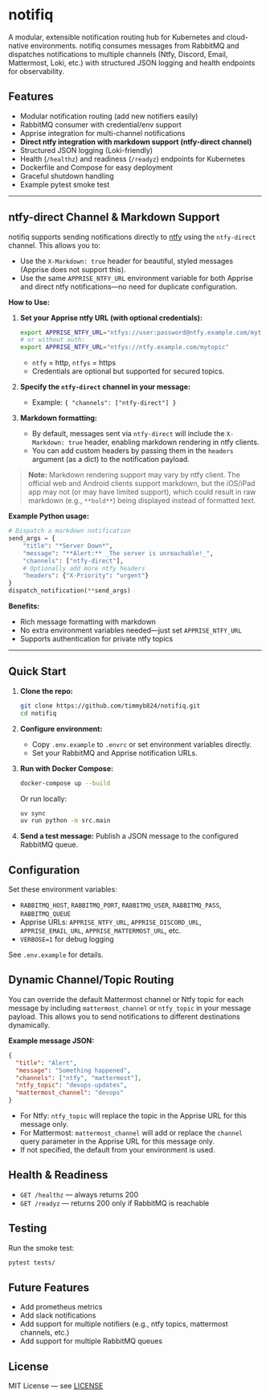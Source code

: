 # notifiq

A modular, extensible notification routing hub for Kubernetes and cloud-native environments. notifiq consumes messages from RabbitMQ and dispatches notifications to multiple channels (Ntfy, Discord, Email, Mattermost, Loki, etc.) with structured JSON logging and health endpoints for observability.

## Features

- Modular notification routing (add new notifiers easily)
- RabbitMQ consumer with credential/env support
- Apprise integration for multi-channel notifications
- **Direct ntfy integration with markdown support (ntfy-direct channel)**
- Structured JSON logging (Loki-friendly)
- Health (`/healthz`) and readiness (`/readyz`) endpoints for Kubernetes
- Dockerfile and Compose for easy deployment
- Graceful shutdown handling
- Example pytest smoke test

---

## ntfy-direct Channel & Markdown Support

notifiq supports sending notifications directly to [ntfy](https://ntfy.sh) using the `ntfy-direct` channel. This allows you to:

- Use the `X-Markdown: true` header for beautiful, styled messages (Apprise does not support this).
- Use the same `APPRISE_NTFY_URL` environment variable for both Apprise and direct ntfy notifications—no need for duplicate configuration.

**How to Use:**

1. **Set your Apprise ntfy URL (with optional credentials):**

   ```sh
   export APPRISE_NTFY_URL="ntfys://user:password@ntfy.example.com/mytopic"
   # or without auth:
   export APPRISE_NTFY_URL="ntfys://ntfy.example.com/mytopic"
   ```

   - `ntfy` = http, `ntfys` = https
   - Credentials are optional but supported for secured topics.

2. **Specify the `ntfy-direct` channel in your message:**
   - Example: `{ "channels": ["ntfy-direct"] }`
3. **Markdown formatting:**
   - By default, messages sent via `ntfy-direct` will include the `X-Markdown: true` header, enabling markdown rendering in ntfy clients.
   - You can add custom headers by passing them in the `headers` argument (as a dict) to the notification payload.

> **Note:** Markdown rendering support may vary by ntfy client. The official web and Android clients support markdown, but the iOS/iPad app may not (or may have limited support), which could result in raw markdown (e.g., `**bold**`) being displayed instead of formatted text.

**Example Python usage:**

```python
# Dispatch a markdown notification
send_args = {
    "title": "*Server Down*",
    "message": "**Alert:** _The server is unreachable!_",
    "channels": ["ntfy-direct"],
    # Optionally add more ntfy headers
    "headers": {"X-Priority": "urgent"}
}
dispatch_notification(**send_args)
```

**Benefits:**

- Rich message formatting with markdown
- No extra environment variables needed—just set `APPRISE_NTFY_URL`
- Supports authentication for private ntfy topics

---

## Quick Start

1. **Clone the repo:**

   ```sh
   git clone https://github.com/timmyb824/notifiq.git
   cd notifiq
   ```

2. **Configure environment:**

   - Copy `.env.example` to `.envrc` or set environment variables directly.
   - Set your RabbitMQ and Apprise notification URLs.

3. **Run with Docker Compose:**

   ```sh
   docker-compose up --build
   ```

   Or run locally:

   ```sh
   uv sync
   uv run python -m src.main
   ```

4. **Send a test message:**
   Publish a JSON message to the configured RabbitMQ queue.

## Configuration

Set these environment variables:

- `RABBITMQ_HOST`, `RABBITMQ_PORT`, `RABBITMQ_USER`, `RABBITMQ_PASS`, `RABBITMQ_QUEUE`
- Apprise URLs: `APPRISE_NTFY_URL`, `APPRISE_DISCORD_URL`, `APPRISE_EMAIL_URL`, `APPRISE_MATTERMOST_URL`, etc.
- `VERBOSE=1` for debug logging

See `.env.example` for details.

## Dynamic Channel/Topic Routing

You can override the default Mattermost channel or Ntfy topic for each message by including `mattermost_channel` or `ntfy_topic` in your message payload. This allows you to send notifications to different destinations dynamically.

**Example message JSON:**

```json
{
  "title": "Alert",
  "message": "Something happened",
  "channels": ["ntfy", "mattermost"],
  "ntfy_topic": "devops-updates",
  "mattermost_channel": "devops"
}
```

- For Ntfy: `ntfy_topic` will replace the topic in the Apprise URL for this message only.
- For Mattermost: `mattermost_channel` will add or replace the `channel` query parameter in the Apprise URL for this message only.
- If not specified, the default from your environment is used.

## Health & Readiness

- `GET /healthz` — always returns 200
- `GET /readyz` — returns 200 only if RabbitMQ is reachable

## Testing

Run the smoke test:

```sh
pytest tests/
```

## Future Features

- Add prometheus metrics
- Add slack notifications
- Add support for multiple notifiers (e.g., ntfy topics, mattermost channels, etc.)
- Add support for multiple RabbitMQ queues

## License

MIT License — see [LICENSE](LICENSE)
